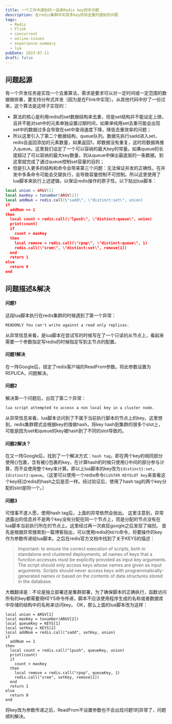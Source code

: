 ```yaml
---
title: 一个工作中遇到的一连串Redis key同步问题
description: 在redis集群中实现多key协同去重时遇到的问题
tags:
  - Redis
  - Flink
  - concurrent
  - online-issues
  - experience-summary
  - lua
pubDate: 2023-07-11
draft: false
---
```

## 问题起源

有一个开发任务是实现一个去重算法，需求是要求可以对一定时间或一定范围的数据做排重，要支持分布式并发（因为是在Flink中实现）。从其他代码中抄了一份过来，这个算法是这样子实现的：

- 算法的核心是利用redis的set数据结构来去重，但是set结构并不能设定上限，且并不能对set中的元素单独设置过期时间，如果单纯用set去重可能会出现set中的数据过多会导致在set中查询速度下降，降低去重效率的问题；
- 所以这里引入了第二个数据结构，queue队列。数据先执行sadd进入set，redis会返回添加的元素数量，如果返回1，即数据没有重复，这时将数据再推入queue。这里我们设定了一个可以容纳的最大key的常量。如果queue的长度超过了可以容纳的最大key数量，则从queue中弹出最底层的一条数据。到这里就完成了通过queue控制set容量的目的；
- 但是引入更多的结构和命令会带来第三个问题：无法保证并发的正确性。在并发中多条命令可能会交替执行，会导致容量控制不可控制。所以这里使用了lua脚本来执行上述逻辑，以保证redis操作的原子性。以下贴出lua脚本：
```lua
local union = ARGV[1]
local maxKey = tonumber(ARGV[2])
local addNum = redis.call(\"sadd\", \"distinct:set\", union)
if
  addNum == 1
then
  local count = redis.call(\"lpush\", \"distinct:queue\", union)
  print(count)
  if
    count > maxKey
  then
    local remove = redis.call(\"rpop\", \"distinct:queue\", 1)
    redis.call(\"srem\", \"distinct:set\", remove[1])
  end
  return 1
else
  return 0
end
```

## 问题描述&解决
#### 问题1
这段lua脚本执行在redis集群的时候遇到了第一个异常：
```
READONLY You can't write against a read only replicas.
```
从异常信息来看，是lua脚本在尝试写的时候写在了一个只读的从节点上，看起来需要一个参数指定写redis的时候指定写到主节点的配置。
#### 问题1解决
在一阵Google后，锁定了redis客户端的ReadFrom参数。将此参数设置为REPLICA，问题解决。
#### 问题2
解决第一个问题后，出现了第二个异常：
```
lua script attempted to access a non local key in a cluster node.
```
从异常信息来看，lua脚本访问到了不属于当前执行脚本的节点上的key。这里想到，redis集群模式会根据key的值做hash，将key hash到集群的很多个slot上，可能是因为set和queue的key被hash到了不同的slot导致的。
#### 问题2解决？
在又一阵Google后，找到了一个解决方式：`hash tag`，即在两个key的相同部分使用{}包裹，含有被{}包裹的key，在计算hash的时候只使用{}中间的部分参与计算，而不会使用整个key来计算。即以上lua脚本的key改为`{distinct}:set`，`{distinct}:queue`。（这里可以使用一个redis命令`CLUSTER KEYSLOT key`来查看这个key经过redis的hash之后是否一样。经过验证后，使用了hash tag的两个key分配的slot是同一个。）
#### 问题3
可惜事不遂人愿，使用hash tag后，上面的异常依然会抛出。
这里注意到，异常透露出的信息并不是两个key没有分配在同一个节点上，而是分配的节点没有在lua脚本当前执行所在的节点上。这里经过再一次疯狂google之后发现了端倪。
首先是根据异常搜索到一篇博客指出，可以使用redis的`KEYS`命令，将要操作的key作为参数传递给lua脚本。之后在redis官方文档中找到了关于KEYS的描述：

> Important: to ensure the correct execution of scripts, both in standalone and clustered deployments, all names of keys that a function accesses must be explicitly provided as input key arguments. The script should only access keys whose names are given as input arguments. Scripts should never access keys with programmatically-generated names or based on the contents of data structures stored in the database.

大概翻译是：不论是独立部署还是集群部署，为了确保脚本的正确执行，函数访问所有的key都需要用KEYS命令传递，脚本不应该使用程序生成的名称或者数据库中存储的结构中的名称来访问key。
OK，那么上面的lua脚本改为这样：
```
local union = ARGV[1]
local maxKey = tonumber(ARGV[2])
local queueKey = KEYS[1]
local setKey = KEYS[2]
local addNum = redis.call("sadd", setKey, union)
if
  addNum == 1
then
  local count = redis.call("lpush", queueKey, union)
  print(count)
  if
    count > maxKey
  then
    local remove = redis.call("rpop", queueKey, 1)
    redis.call("srem", setKey, remove[1])
  end
  return 1
else
  return 0
end
```
将key改为参数传递之后，ReadFrom不设置参数也不会出现问题1的异常了，问题顺利解决。